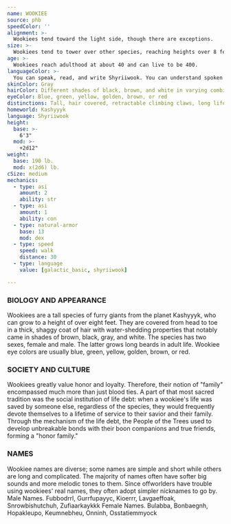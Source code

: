 ```yaml
---
name: WOOKIEE
source: phb
speedColor: ''
alignment: >-
  Wookiees tend toward the light side, though there are exceptions.
size: >-
  Wookiees tend to tower over other species, reaching heights over 8 feet and weighing 300 pounds. Regardless of your position in that range, your size is Medium.
age: >-
  Wookiees reach adulthood at about 40 and can live to be 400.
languageColor: >-
  You can speak, read, and write Shyriiwook. You can understand spoken and written Galactic Basic, but your vocal cords do not allow you to speak it.
skinColor: Gray
hairColor: Different shades of black, brown, and white in varying combinations
eyeColor: Blue, green, yellow, golden, brown, or red
distinctions: Tall, hair covered, retractable climbing claws, long life spans
homeworld: Kashyyyk
language: Shyriiwook
height:
  base: >-
    6'3"
  mod: >-
    +2d12"
weight:
  base: 190 lb.
  mod: x(2d6) lb. 
cSize: medium
mechanics:
  - type: asi
    amount: 2
    ability: str
  - type: asi
    amount: 1
    ability: con
  - type: natural-armor
    base: 13
    mod: dex
  - type: speed
    speed: walk
    distance: 30
  - type: language
    value: [galactic_basic, shyriiwook]

---
```

### BIOLOGY AND APPEARANCE
Wookiees are a tall species of furry giants from the
planet Kashyyyk, who can grow to a height of over
eight feet. They are covered from head to toe in a thick,
shaggy coat of hair with water-shedding properties
that notably came in shades of brown, black, gray, and
white. The species has two sexes, female and male.
The latter grows long beards in adult life. Wookiee eye
colors are usually blue, green, yellow, golden, brown,
or red.

### SOCIETY AND CULTURE
Wookiees greatly value honor and loyalty. Therefore,
their notion of "family" encompassed much more than
just blood ties. A part of that most sacred tradition was
the social institution of life debt: when a wookiee's life
was saved by someone else, regardless of the species,
they would frequently devote themselves to a lifetime
of service to their savior and their family. Through the
mechanism of the life debt, the People of the Trees
used to develop unbreakable bonds with their boon
companions and true friends, forming a "honor family."

### NAMES
Wookiee names are diverse; some names are simple
and short while others are long and complicated. The
majority of names often have softer big sounds and
more melodic tones to them. Since offworlders have
trouble using wookiees' real names, they often adopt
simpler nicknames to go by.
Male Names. Fubbodrrl, Gurrfupayyc, Kioerrr,
Lavgaeffoak, Snrowbishutchuh, Zufiaarkaykkk
Female Names. Bulabba, Bonbaegnh, Hopakleupo,
Keumnebheu, Onninh, Osstatiemmyock
